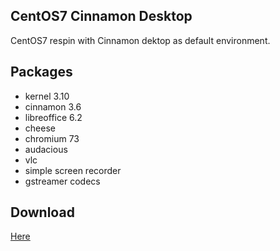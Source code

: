 ## CentOS7 Cinnamon Desktop

CentOS7 respin with Cinnamon dektop as default environment.
## Packages
* kernel 3.10
* cinnamon 3.6
* libreoffice 6.2
* cheese
* chromium 73
* audacious
* vlc
* simple screen recorder
* gstreamer codecs

## Download
[Here](https://sourceforge.net/projects/centos7-cinnamon/files/iso/centos7-cinnamon.iso/download)
